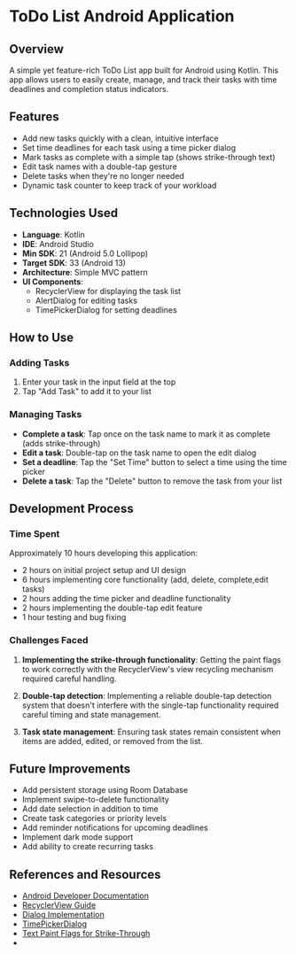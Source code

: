 # ToDo List Android Application

## Overview
A simple yet feature-rich ToDo List app built for Android using Kotlin. This app allows users to easily create, manage, and track their tasks with time deadlines and completion status indicators.

## Features
- Add new tasks quickly with a clean, intuitive interface
- Set time deadlines for each task using a time picker dialog
- Mark tasks as complete with a simple tap (shows strike-through text)
- Edit task names with a double-tap gesture
- Delete tasks when they're no longer needed
- Dynamic task counter to keep track of your workload

## Technologies Used
- **Language**: Kotlin
- **IDE**: Android Studio
- **Min SDK**: 21 (Android 5.0 Lollipop)
- **Target SDK**: 33 (Android 13)
- **Architecture**: Simple MVC pattern
- **UI Components**: 
  - RecyclerView for displaying the task list
  - AlertDialog for editing tasks
  - TimePickerDialog for setting deadlines

## How to Use

### Adding Tasks
1. Enter your task in the input field at the top
2. Tap "Add Task" to add it to your list

### Managing Tasks
- **Complete a task**: Tap once on the task name to mark it as complete (adds strike-through)
- **Edit a task**: Double-tap on the task name to open the edit dialog
- **Set a deadline**: Tap the "Set Time" button to select a time using the time picker
- **Delete a task**: Tap the "Delete" button to remove the task from your list

## Development Process

### Time Spent
Approximately 10 hours developing this application:
- 2 hours on initial project setup and UI design
- 6 hours implementing core functionality (add, delete, complete,edit tasks)
- 2 hours adding the time picker and deadline functionality
- 2 hours implementing the double-tap edit feature
- 1 hour testing and bug fixing

### Challenges Faced
1. **Implementing the strike-through functionality**: Getting the paint flags to work correctly with the RecyclerView's view recycling mechanism required careful handling.

2. **Double-tap detection**: Implementing a reliable double-tap detection system that doesn't interfere with the single-tap functionality required careful timing and state management.

3. **Task state management**: Ensuring task states remain consistent when items are added, edited, or removed from the list.

## Future Improvements
- Add persistent storage using Room Database
- Implement swipe-to-delete functionality
- Add date selection in addition to time
- Create task categories or priority levels
- Add reminder notifications for upcoming deadlines
- Implement dark mode support
- Add ability to create recurring tasks

## References and Resources
- [Android Developer Documentation](https://developer.android.com/docs)
- [RecyclerView Guide](https://developer.android.com/develop/ui/views/layout/recyclerview)
- [Dialog Implementation](https://developer.android.com/develop/ui/views/components/dialogs)
- [TimePickerDialog](https://developer.android.com/reference/android/app/TimePickerDialog)
- [Text Paint Flags for Strike-Through](https://developer.android.com/reference/android/graphics/Paint#STRIKE_THRU_TEXT_FLAG)
- 
